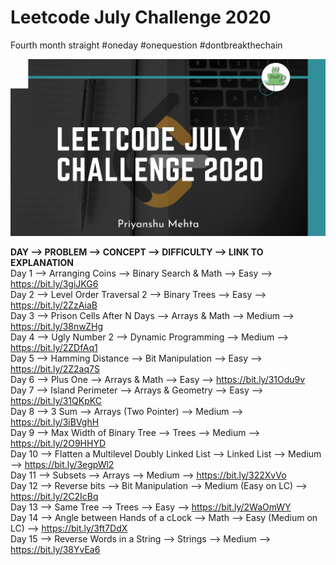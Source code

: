 # Leetcode July Challenge 2020
Fourth month straight #oneday #onequestion #dontbreakthechain

![](img.png)

**DAY -->  PROBLEM  -->  CONCEPT -->  DIFFICULTY   -->  LINK TO EXPLANATION** <br/>
Day 1 --> Arranging Coins --> Binary Search & Math  --> Easy --> https://bit.ly/3giJKG6 <br/>
Day 2 --> Level Order Traversal 2 --> Binary Trees --> Easy --> https://bit.ly/2ZzAiaB <br/>
Day 3 --> Prison Cells After N Days --> Arrays & Math --> Medium --> https://bit.ly/38nwZHg <br/>
Day 4 --> Ugly Number 2 --> Dynamic Programming --> Medium --> https://bit.ly/2ZDfAq1 <br/>
Day 5 --> Hamming Distance --> Bit Manipulation --> Easy --> https://bit.ly/2Z2aq7S <br/>
Day 6 --> Plus One --> Arrays & Math --> Easy --> https://bit.ly/31Odu9v <br/>
Day 7 --> Island Perimeter --> Arrays & Geometry --> Easy --> https://bit.ly/31QKpKC <br/>
Day 8 --> 3 Sum --> Arrays (Two Pointer) --> Medium --> https://bit.ly/3iBVghH <br/>
Day 9 --> Max Width of Binary Tree --> Trees --> Medium --> https://bit.ly/2O9HHYD <br/>
Day 10 --> Flatten a Multilevel Doubly Linked List --> Linked List --> Medium --> https://bit.ly/3egpWl2 <br/>
Day 11 --> Subsets --> Arrays --> Medium --> https://bit.ly/322XvVo <br/>
Day 12 --> Reverse bits --> Bit Manipulation --> Medium (Easy on LC) --> https://bit.ly/2C2IcBq <br/>
Day 13 --> Same Tree --> Trees --> Easy --> https://bit.ly/2WaOmWY <br/>
Day 14 --> Angle between Hands of a cLock --> Math --> Easy (Medium on LC) --> https://bit.ly/3ft7DdX <br/>
Day 15 --> Reverse Words in a String --> Strings --> Medium --> https://bit.ly/38YvEa6 <br/>